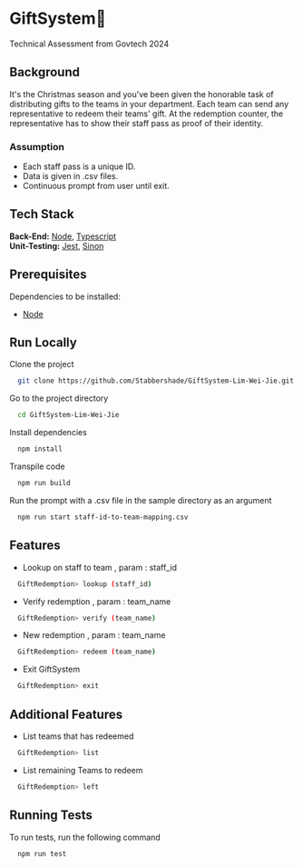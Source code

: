 # GiftSystem🎁

Technical Assessment from Govtech 2024

## Background

It's the Christmas season and you've been given the honorable task of distributing
gifts to the teams in your department. Each team can send any representative to
redeem their teams' gift. At the redemption counter, the representative has to show
their staff pass as proof of their identity. 

### Assumption

 * Each staff pass is a unique ID.
 * Data is given in .csv files.
 * Continuous prompt from user until exit. 
 
## Tech Stack

**Back-End:** [Node](https://nodejs.org/en), [Typescript](https://www.typescriptlang.org/)\
**Unit-Testing:** [Jest](https://jestjs.io/), [Sinon](https://sinonjs.org/)


## Prerequisites

Dependencies to be installed:
* [Node](https://nodejs.org/en/download) 


## Run Locally

Clone the project

```bash
  git clone https://github.com/Stabbershade/GiftSystem-Lim-Wei-Jie.git
```

Go to the project directory

```bash
  cd GiftSystem-Lim-Wei-Jie
```

Install dependencies

```bash
  npm install
```

Transpile code  

```bash
  npm run build
```

Run the prompt with a .csv file in the sample directory as an argument
```bash
  npm run start staff-id-to-team-mapping.csv
```

## Features

- Lookup on staff to team , param : staff_id
```bash
  GiftRedemption> lookup (staff_id)
```
- Verify redemption , param : team_name
```bash
  GiftRedemption> verify (team_name)
```
- New redemption , param : team_name
```bash
  GiftRedemption> redeem (team_name)
```
- Exit GiftSystem
```bash
  GiftRedemption> exit
```
## Additional Features

- List teams that has redeemed
```bash
  GiftRedemption> list 
```
- List remaining Teams to redeem
```bash
  GiftRedemption> left
```

## Running Tests

To run tests, run the following command

```bash
  npm run test
```



    


